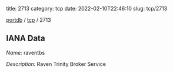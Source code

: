 title: 2713
category: tcp
date: 2022-02-10T22:46:10
slug: tcp/2713

[portdb](/) / [tcp](/category/tcp.html) / 2713


## IANA Data

_Name:_ raventbs

_Description:_ Raven Trinity Broker Service

